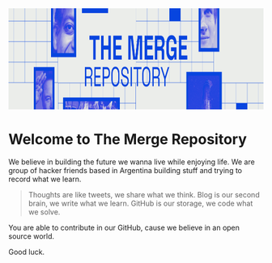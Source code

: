 <div align="center">
  <img src="https://github.com/The-Merge-Repository/.github/blob/main/THE_MERGE.png" alt="Imagine a bear in a unicycle" width="1375" height="200">
</div>

# Welcome to The Merge Repository

We believe in building the future we wanna live while enjoying life. We are group of hacker friends based in Argentina building stuff and trying to record what we learn.

> Thoughts are like tweets, we share what we think.
> Blog is our second brain, we write what we learn.
> GitHub is our storage, we code what we solve.

You are able to contribute in our GitHub, cause we believe in an open source world.

Good luck.
